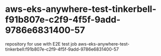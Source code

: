 # aws-eks-anywhere-test-tinkerbell-f91b807e-c2f9-4f5f-9add-9786e6831400-57
repository for use with E2E test job aws-eks-anywhere-test-tinkerbell:f91b807e-c2f9-4f5f-9add-9786e6831400-57
